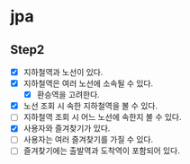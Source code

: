 # jpa

## Step2

- [x] 지하철역과 노선이 있다.
- [x] 지하철역은 여러 노선에 소속될 수 있다.
  - [x] 환승역을 고려한다.
- [x] 노선 조회 시 속한 지하철역을 볼 수 있다.
- [ ] 지하철역 조회 시 어느 노선에 속한지 볼 수 있다.
- [x] 사용자와 즐겨찾기가 있다.
- [ ] 사용자는 여러 즐겨찾기를 가질 수 있다.
- [ ] 즐겨찾기에는 출발역과 도착역이 포함되어 있다.
